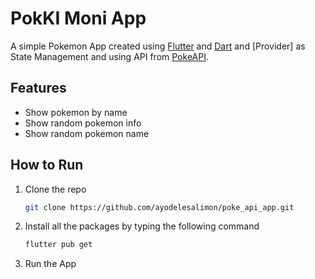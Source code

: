 # PokKI Moni App

A simple Pokemon App created using [Flutter](https://flutter.dev/) and [Dart](https://dart.dev/) and [Provider] as State Management and using API from [PokeAPI](https://pokeapi.co/).


## Features

- Show pokemon by name
- Show random pokemon info
- Show random pokemon name


## How to Run

1. Clone the repo
   ```sh
   git clone https://github.com/ayodelesalimon/poke_api_app.git
   ```
2. Install all the packages by typing the following command
   ```sh
   flutter pub get
   ```
3. Run the App
